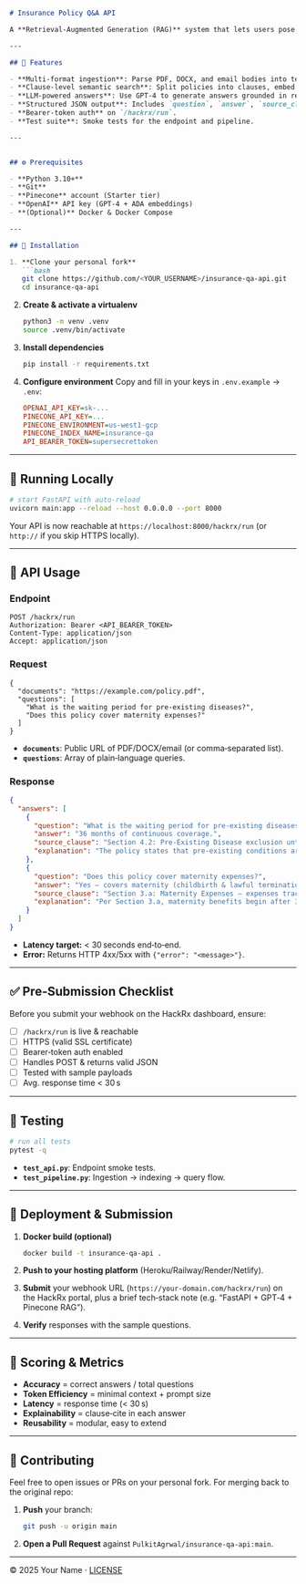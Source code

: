 ```markdown
# Insurance Policy Q&A API

A **Retrieval‑Augmented Generation (RAG)** system that lets users pose natural‑language questions about insurance policy documents (PDF, DOCX, email) and receive precise, clause‑backed answers in JSON—via a single POST endpoint.

---

## 🚀 Features

- **Multi‐format ingestion**: Parse PDF, DOCX, and email bodies into text.  
- **Clause‐level semantic search**: Split policies into clauses, embed with OpenAI’s `text-embedding-ada-002`, and index in Pinecone (Starter tier).  
- **LLM‐powered answers**: Use GPT‑4 to generate answers grounded in retrieved clauses.  
- **Structured JSON output**: Includes `question`, `answer`, `source_clause`, and `explanation`.  
- **Bearer‐token auth** on `/hackrx/run`.  
- **Test suite**: Smoke tests for the endpoint and pipeline.

---


## ⚙️ Prerequisites

- **Python 3.10+**  
- **Git**  
- **Pinecone** account (Starter tier)  
- **OpenAI** API key (GPT‑4 + ADA embeddings)  
- **(Optional)** Docker & Docker Compose

---

## 🔧 Installation

1. **Clone your personal fork**  
   ```bash
   git clone https://github.com/<YOUR_USERNAME>/insurance-qa-api.git
   cd insurance-qa-api
````

2. **Create & activate a virtualenv**

   ```bash
   python3 -m venv .venv
   source .venv/bin/activate
   ```

3. **Install dependencies**

   ```bash
   pip install -r requirements.txt
   ```

4. **Configure environment**
   Copy and fill in your keys in `.env.example` → `.env`:

   ```ini
   OPENAI_API_KEY=sk-...
   PINECONE_API_KEY=...
   PINECONE_ENVIRONMENT=us-west1-gcp
   PINECONE_INDEX_NAME=insurance-qa
   API_BEARER_TOKEN=supersecrettoken
   ```

---

## 🚀 Running Locally

```bash
# start FastAPI with auto‑reload
uvicorn main:app --reload --host 0.0.0.0 --port 8000
```

Your API is now reachable at `https://localhost:8000/hackrx/run` (or `http://` if you skip HTTPS locally).

---

## 🔌 API Usage

### Endpoint

```
POST /hackrx/run
Authorization: Bearer <API_BEARER_TOKEN>
Content-Type: application/json
Accept: application/json
```

### Request

```jsonc
{
  "documents": "https://example.com/policy.pdf",
  "questions": [
    "What is the waiting period for pre-existing diseases?",
    "Does this policy cover maternity expenses?"
  ]
}
```

* **`documents`**: Public URL of PDF/DOCX/email (or comma‑separated list).
* **`questions`**: Array of plain‑language queries.

### Response

```json
{
  "answers": [
    {
      "question": "What is the waiting period for pre-existing diseases?",
      "answer": "36 months of continuous coverage.",
      "source_clause": "Section 4.2: Pre‑Existing Disease exclusion until 36 months of continuous coverage.",
      "explanation": "The policy states that pre‑existing conditions are excluded until 36 months after inception."
    },
    {
      "question": "Does this policy cover maternity expenses?",
      "answer": "Yes — covers maternity (childbirth & lawful termination) after 36 months, up to ₹50,000.",
      "source_clause": "Section 3.a: Maternity Expenses — expenses traceable to childbirth ... after 36 months.",
      "explanation": "Per Section 3.a, maternity benefits begin after 36 months of coverage."
    }
  ]
}
```

* **Latency target:** < 30 seconds end‑to‑end.
* **Error:** Returns HTTP 4xx/5xx with `{"error": "<message>"}`.

---

## ✅ Pre‑Submission Checklist

Before you submit your webhook on the HackRx dashboard, ensure:

* [ ] `/hackrx/run` is live & reachable
* [ ] HTTPS (valid SSL certificate)
* [ ] Bearer‐token auth enabled
* [ ] Handles POST & returns valid JSON
* [ ] Tested with sample payloads
* [ ] Avg. response time < 30 s

---

## 🧪 Testing

```bash
# run all tests
pytest -q
```

* **`test_api.py`**: Endpoint smoke tests.
* **`test_pipeline.py`**: Ingestion → indexing → query flow.

---

## 🚢 Deployment & Submission

1. **Docker build (optional)**

   ```bash
   docker build -t insurance-qa-api .
   ```

2. **Push to your hosting platform** (Heroku/Railway/Render/Netlify).

3. **Submit** your webhook URL (`https://your-domain.com/hackrx/run`) on the HackRx portal, plus a brief tech‑stack note (e.g. “FastAPI + GPT‑4 + Pinecone RAG”).

4. **Verify** responses with the sample questions.

---

## 🎯 Scoring & Metrics

* **Accuracy** = correct answers / total questions
* **Token Efficiency** = minimal context + prompt size
* **Latency** = response time (< 30 s)
* **Explainability** = clause‐cite in each answer
* **Reusability** = modular, easy to extend

---

## 🤝 Contributing

Feel free to open issues or PRs on your personal fork. For merging back to the original repo:

1. **Push** your branch:

   ```bash
   git push -u origin main
   ```
2. **Open a Pull Request** against `PulkitAgrwal/insurance-qa-api:main`.

---

© 2025 Your Name · [LICENSE](LICENSE)

```
```
